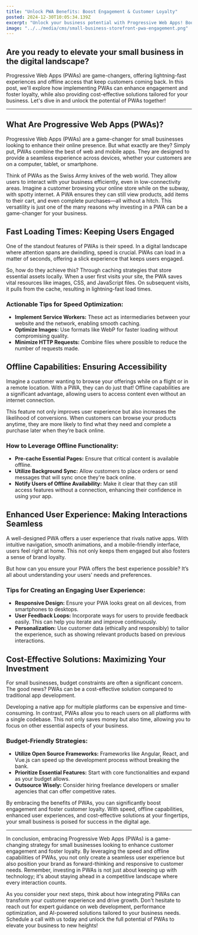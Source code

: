 ```yaml
---
title: "Unlock PWA Benefits: Boost Engagement & Customer Loyalty"
posted: 2024-12-30T10:05:34.139Z
excerpt: "Unlock your business potential with Progressive Web Apps! Boost customer engagement and loyalty through lightning-fast, offline experiences. Are you ready to transform?"
image: "../../media/cms/small-business-storefront-pwa-engagement.png"
---
```


## Are you ready to elevate your small business in the digital landscape? 

Progressive Web Apps (PWAs) are game-changers, offering lightning-fast experiences and offline access that keep customers coming back. In this post, we'll explore how implementing PWAs can enhance engagement and foster loyalty, while also providing cost-effective solutions tailored for your business. Let's dive in and unlock the potential of PWAs together!

---

## What Are Progressive Web Apps (PWAs)?

Progressive Web Apps (PWAs) are a game-changer for small businesses looking to enhance their online presence. But what exactly are they? Simply put, PWAs combine the best of web and mobile apps. They are designed to provide a seamless experience across devices, whether your customers are on a computer, tablet, or smartphone.

Think of PWAs as the Swiss Army knives of the web world. They allow users to interact with your business efficiently, even in low-connectivity areas. Imagine a customer browsing your online store while on the subway, with spotty internet. A PWA ensures they can still view products, add items to their cart, and even complete purchases—all without a hitch. This versatility is just one of the many reasons why investing in a PWA can be a game-changer for your business.

## Fast Loading Times: Keeping Users Engaged

One of the standout features of PWAs is their speed. In a digital landscape where attention spans are dwindling, speed is crucial. PWAs can load in a matter of seconds, offering a slick experience that keeps users engaged.  

So, how do they achieve this? Through caching strategies that store essential assets locally. When a user first visits your site, the PWA saves vital resources like images, CSS, and JavaScript files. On subsequent visits, it pulls from the cache, resulting in lightning-fast load times.  

### Actionable Tips for Speed Optimization:
- **Implement Service Workers:** These act as intermediaries between your website and the network, enabling smooth caching.  
- **Optimize Images:** Use formats like WebP for faster loading without compromising quality.  
- **Minimize HTTP Requests:** Combine files where possible to reduce the number of requests made.

## Offline Capabilities: Ensuring Accessibility

Imagine a customer wanting to browse your offerings while on a flight or in a remote location. With a PWA, they can do just that! Offline capabilities are a significant advantage, allowing users to access content even without an internet connection.

This feature not only improves user experience but also increases the likelihood of conversions. When customers can browse your products anytime, they are more likely to find what they need and complete a purchase later when they’re back online.

### How to Leverage Offline Functionality:
- **Pre-cache Essential Pages:** Ensure that critical content is available offline.  
- **Utilize Background Sync:** Allow customers to place orders or send messages that will sync once they're back online.  
- **Notify Users of Offline Availability:** Make it clear that they can still access features without a connection, enhancing their confidence in using your app.

## Enhanced User Experience: Making Interactions Seamless

A well-designed PWA offers a user experience that rivals native apps. With intuitive navigation, smooth animations, and a mobile-friendly interface, users feel right at home. This not only keeps them engaged but also fosters a sense of brand loyalty.

But how can you ensure your PWA offers the best experience possible? It’s all about understanding your users' needs and preferences.  

### Tips for Creating an Engaging User Experience:
- **Responsive Design:** Ensure your PWA looks great on all devices, from smartphones to desktops.  
- **User Feedback Loops:** Incorporate ways for users to provide feedback easily. This can help you iterate and improve continuously.  
- **Personalization:** Use customer data (ethically and responsibly) to tailor the experience, such as showing relevant products based on previous interactions.

## Cost-Effective Solutions: Maximizing Your Investment

For small businesses, budget constraints are often a significant concern. The good news? PWAs can be a cost-effective solution compared to traditional app development.

Developing a native app for multiple platforms can be expensive and time-consuming. In contrast, PWAs allow you to reach users on all platforms with a single codebase. This not only saves money but also time, allowing you to focus on other essential aspects of your business.

### Budget-Friendly Strategies:
- **Utilize Open Source Frameworks:** Frameworks like Angular, React, and Vue.js can speed up the development process without breaking the bank.  
- **Prioritize Essential Features:** Start with core functionalities and expand as your budget allows.  
- **Outsource Wisely:** Consider hiring freelance developers or smaller agencies that can offer competitive rates.

By embracing the benefits of PWAs, you can significantly boost engagement and foster customer loyalty. With speed, offline capabilities, enhanced user experiences, and cost-effective solutions at your fingertips, your small business is poised for success in the digital age.

---

In conclusion, embracing Progressive Web Apps (PWAs) is a game-changing strategy for small businesses looking to enhance customer engagement and foster loyalty. By leveraging the speed and offline capabilities of PWAs, you not only create a seamless user experience but also position your brand as forward-thinking and responsive to customer needs. Remember, investing in PWAs is not just about keeping up with technology; it's about staying ahead in a competitive landscape where every interaction counts.

As you consider your next steps, think about how integrating PWAs can transform your customer experience and drive growth. Don't hesitate to reach out for expert guidance on web development, performance optimization, and AI-powered solutions tailored to your business needs. Schedule a call with us today and unlock the full potential of PWAs to elevate your business to new heights!